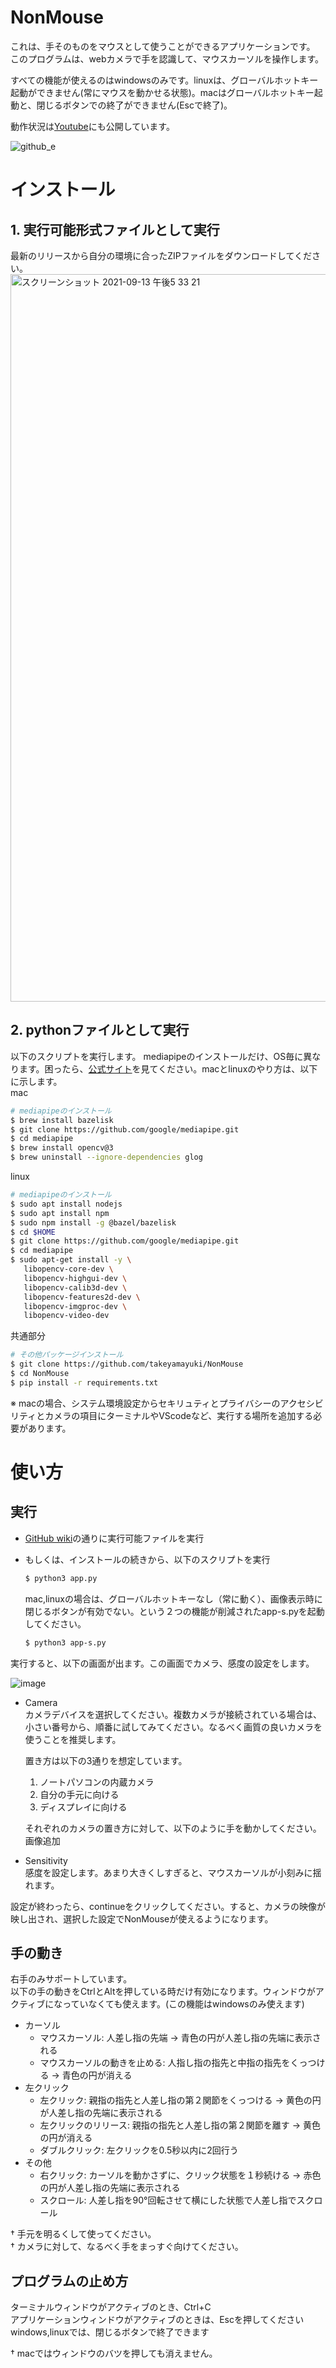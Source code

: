 # NonMouse

これは、手そのものをマウスとして使うことができるアプリケーションです。  
このプログラムは、webカメラで手を認識して、マウスカーソルを操作します。  

すべての機能が使えるのはwindowsのみです。linuxは、グローバルホットキー起動ができません(常にマウスを動かせる状態)。macはグローバルホットキー起動と、閉じるボタンでの終了ができません(Escで終了)。

動作状況は[Youtube](https://youtu.be/ufvOJUTCF8M)にも公開しています。  

![github_e](https://user-images.githubusercontent.com/22733958/129839012-82915bcf-10a5-49d1-8e03-e4f0def7b778.gif)  

# インストール
## 1. 実行可能形式ファイルとして実行
最新のリリースから自分の環境に合ったZIPファイルをダウンロードしてください。
<img width="1164" alt="スクリーンショット 2021-09-13 午後5 33 21" src="https://user-images.githubusercontent.com/22733958/133051109-28f82312-5090-4431-a743-954a9c8cfe3c.png">


## 2. pythonファイルとして実行
以下のスクリプトを実行します。
mediapipeのインストールだけ、OS毎に異なります。困ったら、[公式サイト](https://google.github.io/mediapipe/getting_started/install.html)を見てください。macとlinuxのやり方は、以下に示します。  
mac
```sh
# mediapipeのインストール
$ brew install bazelisk 
$ git clone https://github.com/google/mediapipe.git 
$ cd mediapipe 
$ brew install opencv@3 
$ brew uninstall --ignore-dependencies glog 
```
linux
```sh
# mediapipeのインストール
$ sudo apt install nodejs 
$ sudo apt install npm 
$ sudo npm install -g @bazel/bazelisk 
$ cd $HOME
$ git clone https://github.com/google/mediapipe.git 
$ cd mediapipe 
$ sudo apt-get install -y \ 
   libopencv-core-dev \ 
   libopencv-highgui-dev \ 
   libopencv-calib3d-dev \ 
   libopencv-features2d-dev \ 
   libopencv-imgproc-dev \ 
   libopencv-video-dev 
```
共通部分
```sh
# その他パッケージインストール 
$ git clone https://github.com/takeyamayuki/NonMouse
$ cd NonMouse
$ pip install -r requirements.txt
```
※ macの場合、システム環境設定からセキリュティとプライバシーのアクセシビリティとカメラの項目にターミナルやVScodeなど、実行する場所を追加する必要があります。

# 使い方
## 実行
- [GitHub wiki](https://github.com/takeyamayuki/NonMouse/wiki/How-to-run-a--NonMouse-executable-file-in-each-OS#%E6%97%A5%E6%9C%AC%E8%AA%9E)の通りに実行可能ファイルを実行

- もしくは、インストールの続きから、以下のスクリプトを実行
   ```sh
   $ python3 app.py
   ```
   
   mac,linuxの場合は、グローバルホットキーなし（常に動く）、画像表示時に閉じるボタンが有効でない。という２つの機能が削減されたapp-s.pyを起動してください。
   ```sh
   $ python3 app-s.py
   ```

実行すると、以下の画面が出ます。この画面でカメラ、感度の設定をします。

![image](https://user-images.githubusercontent.com/22733958/133983075-48f5c72a-a3a8-4d1d-bd0b-d29b01d255ca.png)

- Camera  
カメラデバイスを選択してください。複数カメラが接続されている場合は、小さい番号から、順番に試してみてください。なるべく画質の良いカメラを使うことを推奨します。  

   置き方は以下の3通りを想定しています。

   1. ノートパソコンの内蔵カメラ
   2. 自分の手元に向ける
   3. ディスプレイに向ける

   それぞれのカメラの置き方に対して、以下のように手を動かしてください。
   画像追加

- Sensitivity  
感度を設定します。あまり大きくしすぎると、マウスカーソルが小刻みに揺れます。

設定が終わったら、continueをクリックしてください。すると、カメラの映像が映し出され、選択した設定でNonMouseが使えるようになります。

## 手の動き
右手のみサポートしています。  
以下の手の動きをCtrlとAltを押している時だけ有効になります。ウィンドウがアクティブになっていなくても使えます。(この機能はwindowsのみ使えます)

* カーソル
   * マウスカーソル: 人差し指の先端 → 青色の円が人差し指の先端に表示される
   * マウスカーソルの動きを止める: 人指し指の指先と中指の指先をくっつける → 青色の円が消える
* 左クリック
   * 左クリック: 親指の指先と人差し指の第２関節をくっつける → 黄色の円が人差し指の先端に表示される
   * 左クリックのリリース: 親指の指先と人差し指の第２関節を離す → 黄色の円が消える
   * ダブルクリック: 左クリックを0.5秒以内に2回行う
* その他
   * 右クリック: カーソルを動かさずに、クリック状態を１秒続ける → 赤色の円が人差し指の先端に表示される
   * スクロール: 人差し指を90°回転させて横にした状態で人差し指でスクロール

† 手元を明るくして使ってください。  
† カメラに対して、なるべく手をまっすぐ向けてください。

## プログラムの止め方
ターミナルウィンドウがアクティブのとき、Ctrl+C  
アプリケーションウィンドウがアクティブのときは、Escを押してください  
windows,linuxでは、閉じるボタンで終了できます  

† macではウィンドウのバツを押しても消えません。
